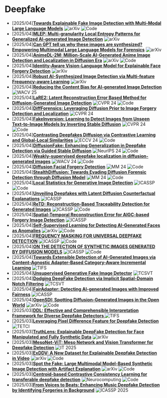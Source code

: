 # Deepfake
- [2025/04]**[Towards Explainable Fake Image Detection with Multi-Modal Large Language Models](https://arxiv.org/abs/2504.14245)** ![arXiv](https://img.shields.io/badge/arXiv-blue) ![Code](https://img.shields.io/badge/Code-violet)
- [2025/04]**[MLEP: Multi-granularity Local Entropy Patterns for Generalized AI-generated Image Detection](https://arxiv.org/abs/2504.13726)** ![arXiv](https://img.shields.io/badge/arXiv-blue)
- [2025/04]**[Can GPT tell us why these images are synthesized? Empowering Multimodal Large Language Models for Forensics](https://arxiv.org/abs/2504.11686)** ![arXiv](https://img.shields.io/badge/arXiv-blue)
- [2025/04]**[AnimeDL-2M: Million-Scale AI-Generated Anime Image Detection and Localization in Diffusion Era](https://arxiv.org/abs/2504.11015)** ![arXiv](https://img.shields.io/badge/arXiv-blue) ![Code](https://img.shields.io/badge/Code-violet)
- [2025/04]**[Identity-Aware Vision-Language Model for Explainable Face Forgery Detection](https://arxiv.org/abs/2504.09439)** ![arXiv](https://img.shields.io/badge/arXiv-blue)
- [2025/04]**[Robust AI-Synthesized Image Detection via Multi-feature Frequency-aware Learning](https://arxiv.org/abs/2504.02879)** ![arXiv](https://img.shields.io/badge/arXiv-blue)
- [2025/04]**[Reducing the Content Bias for AI-generated Image Detection](https://ieeexplore.ieee.org/abstract/document/10943622)** ![WACV 25](https://img.shields.io/badge/WACV%2025-blue) 
- [2025/04]**[LaRE2: Latent Reconstruction Error Based Method for Diffusion-Generated Image Detection](https://openaccess.thecvf.com/content/CVPR2024/html/Luo_LaRE2_Latent_Reconstruction_Error_Based_Method_for_Diffusion-Generated_Image_Detection_CVPR_2024_paper.html)** ![CVPR 24](https://img.shields.io/badge/CVPR%2024-blue) ![Code](https://img.shields.io/badge/Code-violet)
- [2025/04]**[DiffForensics: Leveraging Diffusion Prior to Image Forgery Detection and Localization](https://openaccess.thecvf.com/content/CVPR2024/html/Yu_DiffForensics_Leveraging_Diffusion_Prior_to_Image_Forgery_Detection_and_Localization_CVPR_2024_paper.html)** ![CVPR 24](https://img.shields.io/badge/CVPR%2024-blue)
- [2025/04]**[FakeInversion: Learning to Detect Images from Unseen Text-to-Image Models by Inverting Stable Diffusion](https://openaccess.thecvf.com/content/CVPR2024/html/Cazenavette_FakeInversion_Learning_to_Detect_Images_from_Unseen_Text-to-Image_Models_by_CVPR_2024_paper.html)** ![CVPR 24](https://img.shields.io/badge/CVPR%2024-blue) ![Code](https://img.shields.io/badge/Code-violet)
- [2025/04]**[Contrasting Deepfakes Diffusion via Contrastive Learning and Global-Local Similarities](https://link.springer.com/chapter/10.1007/978-3-031-73036-8_12)** ![ECCV 24](https://img.shields.io/badge/ECCV%2024-blue) ![Code](https://img.shields.io/badge/Code-violet)
- [2025/04]**[DiffusionFake: Enhancing Generalization in Deepfake Detection via Guided Stable Diffusion](https://proceedings.neurips.cc/paper_files/paper/2024/hash/b7d9b1d4a9464d5d1ece82198e351349-Abstract-Conference.html)** ![NeurlPS 24](https://img.shields.io/badge/NeuraIPS%2024-blue) ![Code](https://img.shields.io/badge/Code-violet)
- [2025/04]**[Weakly-supervised deepfake localization in diffusion-generated images](https://openaccess.thecvf.com/content/WACV2024/html/Tantaru_Weakly-Supervised_Deepfake_Localization_in_Diffusion-Generated_Images_WACV_2024_paper.html)** ![WACV 24](https://img.shields.io/badge/WACV%2024-blue) ![Code](https://img.shields.io/badge/Code-violet)
- [2025/04]**[Diffusion Facial Forgery Detection](https://dl.acm.org/doi/abs/10.1145/3664647.3680797)** ![MM 24](https://img.shields.io/badge/MM%2024-blue) ![Code](https://img.shields.io/badge/Code-violet)
- [2025/04]**[StealthDiffusion: Towards Evading Diffusion Forensic Detection through Diffusion Model](https://dl.acm.org/doi/abs/10.1145/3664647.3681535)** ![MM 24](https://img.shields.io/badge/MM%2024-blue) ![Code](https://img.shields.io/badge/Code-violet)
- [2025/04]**[Local Statistics for Generative Image Detection](https://ieeexplore.ieee.org/abstract/document/10890557)** ![ICASSP](https://img.shields.io/badge/ICASSP-blue) ![Code](https://img.shields.io/badge/Code-violet)
- [2025/04]**[Unveiling Deepfakes with Latent Diffusion Counterfactual Explanations](https://ieeexplore.ieee.org/abstract/document/10890239)** ![ICASSP](https://img.shields.io/badge/ICASSP-blue)
- [2025/04]**[ReTD: Reconstruction-Based Traceability Detection for Generated Images](https://ieeexplore.ieee.org/abstract/document/10890492)** ![ICASSP](https://img.shields.io/badge/ICASSP-blue) ![Code](https://img.shields.io/badge/Code-violet)
- [2025/04]**[Spatial-Temporal Reconstruction Error for AIGC-based Forgery Image Detection](https://ieeexplore.ieee.org/abstract/document/10890455)** ![ICASSP](https://img.shields.io/badge/ICASSP-blue)
- [2025/04]**[Self-Supervised Learning for Detecting AI-Generated Faces as Anomalies](https://arxiv.org/abs/2501.02207)** ![arXiv](https://img.shields.io/badge/arXiv-blue) ![Code](https://img.shields.io/badge/Code-violet)
- [2025/04]**[FREQUENCY MASKING FOR UNIVERSAL DEEPFAKE DETECTION](https://ieeexplore.ieee.org/abstract/document/10446290)** ![ICASSP](https://img.shields.io/badge/ICASSP-blue) ![Code](https://img.shields.io/badge/Code-violet)
- [2025/04]**[ON THE DETECTION OF SYNTHETIC IMAGES GENERATED BY DIFFUSION MODELS](https://ieeexplore.ieee.org/abstract/document/10095167)** ![ICASSP](https://img.shields.io/badge/ICASSP-blue) ![Code](https://img.shields.io/badge/Code-violet)
- [2025/04]**[Towards Extensible Detection of AI-Generated Images via Content-Agnostic Adapter-Based Category-Aware Incremental Learning](https://ieeexplore.ieee.org/abstract/document/10908386)** ![TIFS](https://img.shields.io/badge/TIFS-blue)
- [2025/04]**[Unsupervised Generative Fake Image Detector](https://ieeexplore.ieee.org/abstract/document/10487975)** ![TCSVT](https://img.shields.io/badge/TCSVT-blue)
- [2025/04]**[Dodging DeepFake Detection via Implicit Spatial-Domain Notch Filtering](https://ieeexplore.ieee.org/abstract/document/10287378)** ![TCSVT](https://img.shields.io/badge/TCSVT-blue)
- [2025/04]**[FairAdapter: Detecting AI-generated Images with Improved Fairness](https://ieeexplore.ieee.org/abstract/document/10890705 )** ![ICASSP](https://img.shields.io/badge/ICASSP-blue)
- [2025/04]**[OpenSDI: Spotting Diffusion-Generated Images in the Open World](https://arxiv.org/abs/2503.19653)** ![arXiv](https://img.shields.io/badge/arXiv-blue) ![Code](https://img.shields.io/badge/Code-violet)
- [2025/03]**[DDL: Effective and Comprehensible Interpretation Framework for Diverse Deepfake Detectors
](https://ieeexplore.ieee.org/abstract/document/10937201)** ![TIFS](https://img.shields.io/badge/TIFS-blue)
- [2025/03]**[Leveraging Pixel Difference Feature for Deepfake Detection](https://ieeexplore.ieee.org/abstract/document/10937061)** ![TETCI](https://img.shields.io/badge/TETCI-blue)
- [2025/03]**[TruthLens: Explainable DeepFake Detection for Face Manipulated and Fully Synthetic Data](https://arxiv.org/abs/2503.15867)** ![arXiv](https://img.shields.io/badge/arXiv-blue)
- [2025/03]**[MesoNet-ViT: Meso Network and Vision Transformer for Deepfake Detection](https://ieeexplore.ieee.org/abstract/document/10930249)** ![IT 2025](https://img.shields.io/badge/IT%202025-blue)
- [2025/03]**[ExDDV: A New Dataset for Explainable Deepfake Detection in Video](https://arxiv.org/abs/2503.14421)** ![arXiv](https://img.shields.io/badge/arXiv-blue) ![Code](https://img.shields.io/badge/Code-violet)
- [2025/03]**[Spot the Fake: Large Multimodal Model-Based Synthetic Image Detection with Artifact Explanation](https://arxiv.org/abs/2503.14905)** ![arXiv](https://img.shields.io/badge/arXiv-blue) ![Code](https://img.shields.io/badge/Code-violet)
- [2025/03]**[Centroid-based Contrastive Consistency Learning for transferable deepfake detection](https://www.sciencedirect.com/science/article/pii/S0925231225006812)** ![Neurocomputing](https://img.shields.io/badge/Neurocomputing-blue) ![Code](https://img.shields.io/badge/Code-violet)
- [2025/03]**[From Voices to Beats: Enhancing Music Deepfake Detection by Identifying Forgeries in Background](https://ieeexplore.ieee.org/abstract/document/10890293)** ![ICASSP 2025](https://img.shields.io/badge/ICASSP%202025-blue)

